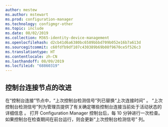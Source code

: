 ```yaml
---
author: mestew
ms.author: mstewart
ms.prod: configuration-manager
ms.technology: configmgr-other
ms.topic: include
ms.date: 08/02/2019
ms.collection: M365-identity-device-management
ms.openlocfilehash: d2cb41d6a6380bc6589bbbd709b052e16b7a613d
ms.sourcegitcommit: c60fdfb9df107c430389b69b08f9670ce5f526c3
ms.translationtype: HT
ms.contentlocale: zh-CN
ms.lasthandoff: 08/09/2019
ms.locfileid: "68860319"
---
```

## <a name="improvements-to-console-connections-node"></a>控制台连接节点的改进
<!--4923997, 4951240 -->
在“控制台连接”节点中，“上次控制台检测信号”列已替换“上次连接时间”    。 “上次控制台检测信号”列为管理员提供了有关确定哪些控制台连接当前处于活动状态的详细信息  。 打开 Configuration Manager 控制台后，每 10 分钟进行一次检查。 如果控制台在检查期间在前台运行，则会更新“上次控制台检测信号”  列。